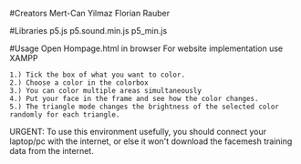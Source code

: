 #Creators
    Mert-Can Yilmaz
    Florian Rauber

#Libraries
    p5.js
    p5.sound.min.js
    p5_min.js

#Usage
    Open Hompage.html in browser
    For website implementation use XAMPP
    
    1.) Tick the box of what you want to color.
    2.) Choose a color in the colorbox
    3.) You can color multiple areas simultaneously
    4.) Put your face in the frame and see how the color changes.
    5.) The triangle mode changes the brightness of the selected color randomly for each triangle.

URGENT: To use this environment usefully, you should connect your laptop/pc with the internet, or else it won't download the facemesh training data from the internet.